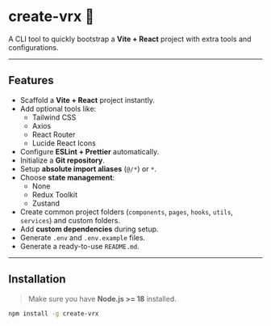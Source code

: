 # create-vrx 🚀

A CLI tool to quickly bootstrap a **Vite + React** project with extra tools and configurations.

---

## Features

- Scaffold a **Vite + React** project instantly.
- Add optional tools like:
  - Tailwind CSS
  - Axios
  - React Router
  - Lucide React Icons
- Configure **ESLint + Prettier** automatically.
- Initialize a **Git repository**.
- Setup **absolute import aliases** (`@/*`) or `*`.
- Choose **state management**:
  - None
  - Redux Toolkit
  - Zustand
- Create common project folders (`components`, `pages`, `hooks`, `utils`, `services`) and custom folders.
- Add **custom dependencies** during setup.
- Generate `.env` and `.env.example` files.
- Generate a ready-to-use `README.md`.

---

## Installation

> Make sure you have **Node.js >= 18** installed.

```bash
npm install -g create-vrx
